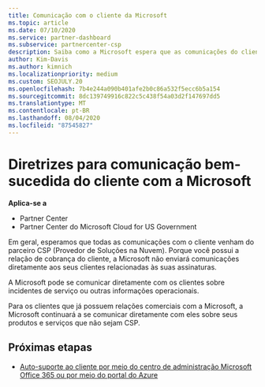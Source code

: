 ```yaml
---
title: Comunicação com o cliente da Microsoft
ms.topic: article
ms.date: 07/10/2020
ms.service: partner-dashboard
ms.subservice: partnercenter-csp
description: Saiba como a Microsoft espera que as comunicações do cliente ocorram entre clientes e parceiros no programa do provedor de soluções na nuvem.
author: Kim-Davis
ms.author: kimnich
ms.localizationpriority: medium
ms.custom: SEOJULY.20
ms.openlocfilehash: 7b4e244a090b401afe2b0c86a532f5ecc6b5a154
ms.sourcegitcommit: 8dc139749916c822c5c438f54a03d2f147697dd5
ms.translationtype: MT
ms.contentlocale: pt-BR
ms.lasthandoff: 08/04/2020
ms.locfileid: "87545827"
---
```

# <a name="guidelines-for-successful-customer-communication-with-microsoft"></a>Diretrizes para comunicação bem-sucedida do cliente com a Microsoft

**Aplica-se a**

-  Partner Center
-  Partner Center do Microsoft Cloud for US Government

Em geral, esperamos que todas as comunicações com o cliente venham do parceiro CSP (Provedor de Soluções na Nuvem). Porque você possui a relação de cobrança do cliente, a Microsoft não enviará comunicações diretamente aos seus clientes relacionadas às suas assinaturas.

A Microsoft pode se comunicar diretamente com os clientes sobre incidentes de serviço ou outras informações operacionais.

Para os clientes que já possuem relações comerciais com a Microsoft, a Microsoft continuará a se comunicar diretamente com eles sobre seus produtos e serviços que não sejam CSP.

## <a name="next-steps"></a>Próximas etapas

- [Auto-suporte ao cliente por meio do centro de administração Microsoft Office 365 ou por meio do portal do Azure](customer-self-support.md)